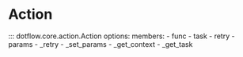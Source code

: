 # Action

::: dotflow.core.action.Action
    options:
        members:
            - func
            - task
            - retry
            - params
            - _retry
            - _set_params
            - _get_context
            - _get_task
